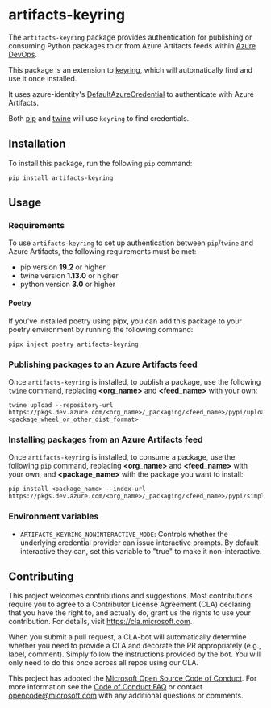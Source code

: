 # artifacts-keyring

The `artifacts-keyring` package provides authentication for publishing or consuming Python packages to or from Azure Artifacts feeds within [Azure DevOps](https://azure.com/devops).

This package is an extension to [keyring](https://pypi.org/project/keyring), which will automatically find and use it once installed.

It uses azure-identity's [DefaultAzureCredential](https://learn.microsoft.com/en-us/python/api/azure-identity/azure.identity.defaultazurecredential?view=azure-python) to authenticate with Azure Artifacts.

Both [pip](https://pypi.org/project/pip) and [twine](https://pypi.org/project/twine) will use `keyring` to
find credentials.

## Installation

To install this package, run the following `pip` command:

```
pip install artifacts-keyring
```

## Usage

### Requirements

To use `artifacts-keyring` to set up authentication between `pip`/`twine` and Azure Artifacts, the following requirements must be met:

* pip version **19.2** or higher
* twine version **1.13.0** or higher
* python version **3.0** or higher

#### Poetry

If you've installed poetry using pipx, you can add this package to your poetry environment by running the following command:
```
pipx inject poetry artifacts-keyring
```

### Publishing packages to an Azure Artifacts feed
Once `artifacts-keyring` is installed, to publish a package, use the following `twine` command, replacing **<org_name>** and **<feed_name>** with your own:

```
twine upload --repository-url https://pkgs.dev.azure.com/<org_name>/_packaging/<feed_name>/pypi/upload <package_wheel_or_other_dist_format>
```

### Installing packages from an Azure Artifacts feed
Once `artifacts-keyring` is installed, to consume a package, use the following `pip` command, replacing **<org_name>** and **<feed_name>** with your own, and **<package_name>** with the package you want to install:

```
pip install <package_name> --index-url https://pkgs.dev.azure.com/<org_name>/_packaging/<feed_name>/pypi/simple
```

### Environment variables

- `ARTIFACTS_KEYRING_NONINTERACTIVE_MODE`: Controls whether the underlying credential provider can issue interactive prompts. By default interactive they can, set this variable to "true" to make it non-interactive. 

## Contributing

This project welcomes contributions and suggestions.  Most contributions require you to agree to a
Contributor License Agreement (CLA) declaring that you have the right to, and actually do, grant us
the rights to use your contribution. For details, visit https://cla.microsoft.com.

When you submit a pull request, a CLA-bot will automatically determine whether you need to provide
a CLA and decorate the PR appropriately (e.g., label, comment). Simply follow the instructions
provided by the bot. You will only need to do this once across all repos using our CLA.

This project has adopted the [Microsoft Open Source Code of Conduct](https://opensource.microsoft.com/codeofconduct/).
For more information see the [Code of Conduct FAQ](https://opensource.microsoft.com/codeofconduct/faq/) or
contact [opencode@microsoft.com](mailto:opencode@microsoft.com) with any additional questions or comments.
